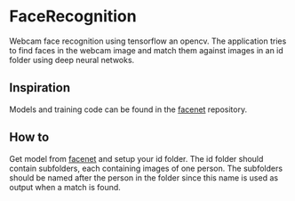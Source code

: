 # FaceRecognition
Webcam face recognition using tensorflow an opencv.
The application tries to find faces in the webcam image and match them against images in an id folder using deep neural netwoks.

## Inspiration
Models and training code can be found in the [facenet](https://github.com/davidsandberg/facenet) repository.

## How to
Get model from [facenet](https://github.com/davidsandberg/facenet) and setup your id folder.
The id folder should contain subfolders, each containing images of one person. The subfolders should be named after the person in the folder since this name is used as output when a match is found.